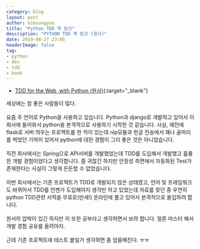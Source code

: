 ```yaml
---
category: blog
layout: post
author: kimsungyoo
title: "Python TDD 책 링크"
description: "PYTHON TDD 책 링크 (원서)"
date: 2019-08-27 23:05
headerImage: false
tag:
- python
- dev
- tdd
- book
---
```

- [TDD for the Web, with Python (원서)](http://www.obeythetestinggoat.com/pages/book.html){:target="_blank"}

세상에는 참 좋은 사람들이 많다.<br />
<br />
요즘 주 언어로 Python을 사용하고 있습니다.
Python과 django로 개발하고 있어서 이 회사에 들어와서 python을 본격적으로 사용하기 시작한 것 같습니다.
사실, 예전에 flask로 서버 띄우는 프로젝트를 한 적이 있는데 nlp모듈과 한글 전송에서 꽤나 골머리를 썩었던 기억이 있어서 python에 대한 경험이 그리 좋은 것은 아니었습니다.<br />
<br />
직전 회사에서는 Spring으로 API서버를 개발했었는데 TDD를 도입해서 개발했고 훌륭한 개발 경험이었다고 생각합니다.
좀 귀찮긴 하지만 안정성 측면에서 자동화된 Test가 존재한다는 사실이 그렇게 든든할 수 없었습니다.<br />
<br />
이번 회사에서는 기존 프로젝트가 TDD로 개발되지 않은 상태였고,
언어 및 프레임워크도 바뀌어서 TDD를 언젠가 도입해야지 생각만 하고 있었는데
자료를 찾던 중 우연히 python TDD관련 서적을 무료로(만세!) 온라인에 풀고 있어서 본격적으로 돌입하려 합니다.<br />
<br />
원서의 압박이 있긴 하지만 이 또한 공부라고 생각하면서 보려 합니다. 얼른 마스터 해서 개발 경험 공유를 올려야지.<br />
<br />
근데 기존 프로젝트에 테스트 붙일거 생각하면 좀 암울해진다. ㅠㅠ 
